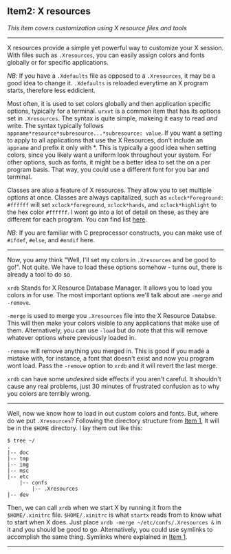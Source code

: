 ## Item2: X resources

*This item covers customization using X resource files and tools*

---

X resources provide a simple yet powerful way to customize your X session. With files such as `.Xresources`, you can easily assign colors and fonts globally or for specific applications. 

_NB_: If you have a `.Xdefaults` file as opposed to a `.Xresources`, it may be a good idea to change it. `.Xdefaults` is reloaded everytime an X program starts, therefore less eddicient.

Most often, it is used to set colors globally and then application specific options, typically for a terminal. `urxvt` is a common item that has its options set in `.Xresources`. The syntax is quite simple,
makeing it easy to read *and* write. The syntax typically follows `appname*resource*subresource...*subresource: value`. If you want a setting to apply to all applications that use the X Resources, 
don't include an `appname` and prefix it only with *. This is typically a good idea when setting colors, since you likely want a uniform look throughout your system. For other options, such as fonts, it
might be a better idea to set the on a per program basis. That way, you could use a different font for you bar and terminal.

Classes are also a feature of X resources. They allow you to set multiple options at once. Classes are always capitalized, such as `xclock*Foreground: #ffffff` will set `xclock*foreground`, `xclock*hands`, and 
`xclock*highlight` to the hex color `#ffffff`. I wont go into a lot of detail on these, as they are different
for each program. You can find list [here](https://stuff.mit.edu/afs/sipb/project/doc/ixresources/xres.html#extraresources).

_NB_: If you are familiar with C preprocessor constructs, you can make use of `#ifdef`, `#else`, and `#endif` here. 

---

Now, you amy think "Well, I'll set my colors in `.Xresources` and be good to go!". Not quite. We have to load these options somehow - turns out, there is already a tool to do so.

`xrdb` Stands for X Resource Database Manager. It allows you to load you colors in for use. The most important options we'll talk about are `-merge` and `-remove`.

`-merge` is used to merge you `.Xresources` file into the X Resource Databse. This will then make your colors visible to any applications that make use of them. Alternatively, you can use `-load` but do note that this will
remove whatever options where previously loaded in. 

`-remove` will remove anything you merged in. This is good if you made a mistake with, for instance, a font that doesn't exist and now you program wont load. Pass the `-remove` option to `xrdb` and it will revert the last
merge. 

`xrdb` can have some *undesired* side effects if you aren't careful. It shouldn't cause any real problems, just 30 minutes of frustrated confusion as to why you colors are terribly wrong. 

---

Well, now we know how to load in out custom colors and fonts. But, where do we put `.Xresources`? Following the
directory structure from [Item 1](./item1.md), It will be in the `$HOME` directory. I lay them out like
this:

    $ tree ~/
    .
    |-- doc
    |-- tmp
    |-- img
    |-- msc
    |-- etc
        |-- confs
            |-- .Xresources
    |-- dev
    
Then, we can call `xrdb` when we start X by running it from the `$HOME/.xinitrc` file. `$HOME/.xinitrc` is what `startx`
reads from to know what to start when X does. Just place `xrdb -merge ~/etc/confs/.Xresources &` in it 
and you should be good to go. Alternatively, you could use symlinks to accomplish the same thing. Symlinks where explained in [Item 1](./item1.md).

--- 
